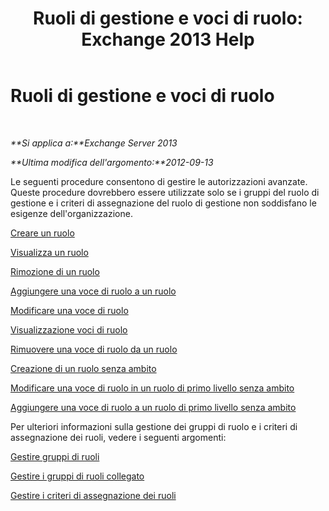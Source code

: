 ﻿---
title: 'Ruoli di gestione e voci di ruolo: Exchange 2013 Help'
TOCTitle: Ruoli di gestione e voci di ruolo
ms:assetid: 243be502-b3d7-4bb3-8f9b-063ab7a85c02
ms:mtpsurl: https://technet.microsoft.com/it-it/library/Dd638097(v=EXCHG.150)
ms:contentKeyID: 50480260
ms.date: 05/22/2018
mtps_version: v=EXCHG.150
ms.translationtype: MT
---

# Ruoli di gestione e voci di ruolo

 

_**Si applica a:**Exchange Server 2013_

_**Ultima modifica dell'argomento:**2012-09-13_

Le seguenti procedure consentono di gestire le autorizzazioni avanzate. Queste procedure dovrebbero essere utilizzate solo se i gruppi del ruolo di gestione e i criteri di assegnazione del ruolo di gestione non soddisfano le esigenze dell'organizzazione.

[Creare un ruolo](create-a-role-exchange-2013-help.md)

[Visualizza un ruolo](view-a-role-exchange-2013-help.md)

[Rimozione di un ruolo](remove-a-role-exchange-2013-help.md)

[Aggiungere una voce di ruolo a un ruolo](add-a-role-entry-to-a-role-exchange-2013-help.md)

[Modificare una voce di ruolo](change-a-role-entry-exchange-2013-help.md)

[Visualizzazione voci di ruolo](view-role-entries-exchange-2013-help.md)

[Rimuovere una voce di ruolo da un ruolo](remove-a-role-entry-from-a-role-exchange-2013-help.md)

[Creazione di un ruolo senza ambito](create-an-unscoped-role-exchange-2013-help.md)

[Modificare una voce di ruolo in un ruolo di primo livello senza ambito](change-a-role-entry-on-an-unscoped-top-level-role-exchange-2013-help.md)

[Aggiungere una voce di ruolo a un ruolo di primo livello senza ambito](add-a-role-entry-to-an-unscoped-top-level-role-exchange-2013-help.md)

Per ulteriori informazioni sulla gestione dei gruppi di ruolo e i criteri di assegnazione dei ruoli, vedere i seguenti argomenti:

[Gestire gruppi di ruoli](manage-role-groups-exchange-2013-help.md)

[Gestire i gruppi di ruoli collegato](manage-linked-role-groups-exchange-2013-help.md)

[Gestire i criteri di assegnazione dei ruoli](manage-role-assignment-policies-exchange-2013-help.md)

